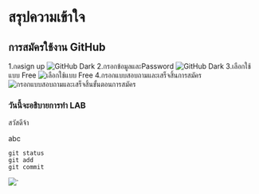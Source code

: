 # สรุปความเข้าใจ

## การสมัครใช้งาน GitHub
1.กดsign up
![GitHub Dark](https://miro.medium.com/max/1400/1*B0KyWx5zoEAxRVmy1nva_A.png)
2.กรอกข้อมูลและPassword
![GitHub Dark](https://miro.medium.com/max/875/1*8U0OkOeUONnpZzWKHjtckQ.png)
3.เลือกใช้แบบ Free
![เลือกใช้แบบ Free](https://miro.medium.com/max/875/1*khkrQAnG5xA9Uf9dkaabHg.png)
4.กรอกแบบสอบถามและเสร็จสิ้นการสมัคร
![กรอกแบบสอบถามและเสร็จสิ้นขั้นตอนการสมัคร](https://miro.medium.com/max/875/1*QuvfI3HoVykajno5bsNgpg.png)
### วันนี้จะอธิบายการทำ LAB

สวัสดีจ้า




abc
```
git status
git add
git commit
```


![](https://hips.hearstapps.com/hmg-prod.s3.amazonaws.com/images/dog-puppy-on-garden-royalty-free-image-1586966191.jpg?crop=1.00xw:0.669xh;0,0.190xh&resize=640:*)`
